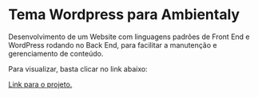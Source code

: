 # Tema Wordpress para Ambientaly

Desenvolvimento de um Website com linguagens padrões de Front End e WordPress rodando no Back End, para facilitar a manutenção e gerenciamento de conteúdo.

Para visualizar, basta clicar no link abaixo:

[Link para o projeto.](https://leotubarao.github.io/ambientaly)
